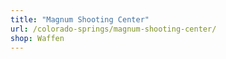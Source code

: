 ```yaml
---
title: "Magnum Shooting Center"
url: /colorado-springs/magnum-shooting-center/
shop: Waffen
---
```

